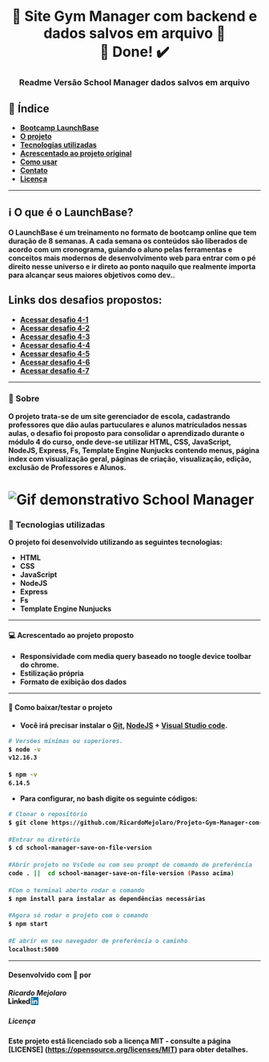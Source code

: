 <h1 align="center"> 
🚀 Site Gym Manager com backend e dados salvos em arquivo 🚀 <br/> 🚀 Done! ✔️
</h1>

<h3 align=center>
<strong>Readme Versão School Manager dados salvos em arquivo<strong>
</h3>


## 📑️ Índice

- [Bootcamp LaunchBase](#ℹ️-O-que-é-o-LaunchBase)
- [O projeto](#📝️-Sobre)
- [Tecnologias utilizadas](#🚀️-Tecnologias-utilizadas)
- [Acrescentado ao projeto original](#💻️-Acrescentado-ao-projeto-proposto)
- [Como usar](#💾️-Como-baixar/testar-o-projeto)
- [Contato](#-Desenvolvido-com-💙️-por)
- [Licença](#-Licença)

---

## ℹ️ O que é o LaunchBase?

O LaunchBase é um treinamento no formato de bootcamp online que tem duração de 8 semanas. A cada semana os conteúdos são liberados de acordo com um cronograma, guiando o aluno pelas ferramentas e conceitos mais modernos de desenvolvimento web para entrar com o pé direito nesse universo e ir direto ao ponto naquilo que realmente importa para alcançar seus maiores objetivos como dev..

<h2>Links dos desafios propostos:</h2>
<ul>
  <li>
  <a href="https://github.com/Rocketseat/bootcamp-launchbase-desafios-04/blob/master/desafios/04-1-header.md">Acessar desafio 4-1
  </a>
  </li>
  <li>
  <a href="https://github.com/Rocketseat/bootcamp-launchbase-desafios-04/blob/master/desafios/04-2-card-teacher.md">Acessar desafio 4-2
  </a>
  </li>
  <li>
  <a href="https://github.com/Rocketseat/bootcamp-launchbase-desafios-04/blob/master/desafios/04-3-form-and-routes-teacher.md">Acessar desafio 4-3
  </a>
  </li>
  <li>
  <a href="https://github.com/Rocketseat/bootcamp-launchbase-desafios-04/blob/master/desafios/04-4-show-edit-format-teacher.md">Acessar desafio 4-4
  </a>
  </li>
  <li>
  <a href="https://github.com/Rocketseat/bootcamp-launchbase-desafios-04/blob/master/desafios/04-5-put-delete-teacher.md">Acessar desafio 4-5
  </a>
  </li>
  <li>
  <a href="https://github.com/Rocketseat/bootcamp-launchbase-desafios-04/blob/master/desafios/04-6-list-teachers.md">Acessar desafio 4-6
  </a>
  </li>
  <li>
  <a href="https://github.com/Rocketseat/bootcamp-launchbase-desafios-04/blob/master/desafios/04-7-students.md">Acessar desafio 4-7
  </a>
  </li>
</ul>

---

### 📝️ Sobre

O projeto trata-se de um site gerenciador de escola, cadastrando professores que
dão aulas partuculares e alunos matrículados nessas aulas, o desafio foi proposto
para consolidar o aprendizado durante o módulo 4 do curso, onde deve-se utilizar HTML, CSS, JavaScript, NodeJS, Express, Fs, Template Engine Nunjucks contendo menus, página index com visualização geral, páginas de criação, visualização, edição, exclusão de Professores e Alunos.

<h1>
<img src="school-manager-save-on-file-version/public/assets/school-manager.gif" alt="Gif demonstrativo School Manager">
</h1>


### 🚀️ Tecnologias utilizadas

O projeto foi desenvolvido utilizando as seguintes tecnologias:

- HTML
- CSS
- JavaScript
- NodeJS
- Express
- Fs
- Template Engine Nunjucks

---

#### 💻️ Acrescentado ao projeto proposto

- Responsividade com media query baseado no toogle device toolbar do chrome.
- Estilização própria
- Formato de exibição dos dados

---

#### 💾️ Como baixar/testar o projeto

- Você irá precisar instalar o [Git](https://git-scm.com/), [NodeJS](https://nodejs.org/pt-br/download/) + [Visual Studio code](https://code.visualstudio.com/).

```bash
# Versões mínimas ou superiores.
$ node -v
v12.16.3

$ npm -v
6.14.5
```

- Para configurar, no bash digite os seguinte códigos:

```bash
# Clonar o repositório
$ git clone https://github.com/RicardoMejolaro/Projeto-Gym-Manager-com-NodeJS.git

#Entrar no diretório
$ cd school-manager-save-on-file-version

#Abrir projeto no VsCode ou com seu prompt de comando de preferência
code . ||  cd school-manager-save-on-file-version (Passo acima) 

#Com o terminal aberto rodar o comando
$ npm install para instalar as dependências necessárias

#Agora só rodar o projeto com o comando
$ npm start

#E abrir em seu navegador de preferência o caminho
localhost:5000

```
---

#### Desenvolvido com 💙️ por

***Ricardo Mejolaro*** 
<br/> 
<a href="https://www.linkedin.com/in/ricardo-mejolaro/">
<img src="school-manager-save-on-file-version/public/assets/linkedin.png">
</a>

##### Licença

Este projeto está licenciado sob a licença MIT - consulte a página [LICENSE] (https://opensource.org/licenses/MIT) para obter detalhes.
